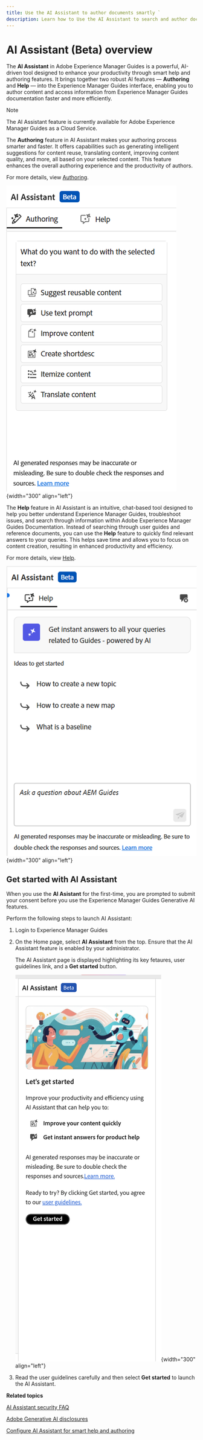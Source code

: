 ```yaml
---
title: Use the AI Assistant to author documents smartly `
description: Learn how to Use the AI Assistant to search and author documents smartly in Adobe Experience Manager Guides.
---
```

# AI Assistant (Beta) overview 

The **AI Assistant** in Adobe Experience Manager Guides is a powerful, AI-driven tool designed to enhance your productivity through smart help and authoring features. It brings together two robust AI features — **Authoring** and **Help** — into the Experience Manager Guides interface, enabling you to author content and access information from Experience Manager Guides documentation faster and more efficiently. 

>[!NOTE]
>
> The AI Assistant feature is currently available for Adobe Experience Manager Guides as a Cloud Service. 


The **Authoring** feature in AI Assistant makes your authoring process smarter and faster. It offers capabilities such as generating intelligent suggestions for content reuse, translating content, improving content quality, and more, all based on your selected content. This feature enhances the overall authoring experience and the productivity of authors. 

For more details, view [Authoring](./ai-assistant-right-panel.md).

![ai assistant](./images/ai-assistant-panel.png){width="300" align="left"}

The **Help** feature in AI Assistant is an intuitive, chat-based tool designed to help you better understand Experience Manager Guides, troubleshoot issues, and search through information within Adobe Experience Manager Guides Documentation. Instead of searching through user guides and reference documents, you can use the **Help** feature to quickly find relevant answers to your queries. This helps save time and allows you to focus on content creation, resulting in enhanced productivity and efficiency.

For more details, view [Help](./ai-based-smart-help.md).


![Smart Help panel](images/smart-help-panel.png){width="300" align="left"}

## Get started with AI Assistant

When you use the **AI Asistant** for the first-time, you are prompted to submit your consent before you use the Experience Manager Guides Generative AI features. 

Perform the following steps to launch AI Assistant: 

1. Login to Experience Manager Guides
1. On the Home page, select **AI Assistant** from the top.   Ensure that the AI Assistant feature is enabled by your administrator. 

    The AI Assistant page is displayed highlighting its key fetaures, user guidelines link, and a **Get started** button.

    ![Smart Help panel](images/get-started-ai.png){width="300" align="left"}

1. Read the user guidelines carefully and then select  **Get started** to launch the AI Assistant. 

**Related topics**

[AI Assistant security FAQ](./ai-assistant-faq.md)

[Adobe Generative AI disclosures](./adobe-generative-ai-disclosures.md)

[Configure AI Assistant for smart help and authoring](../cs-install-guide/conf-folder-level.md#configure-ai-assistant-for-smart-help-and-authoring)





